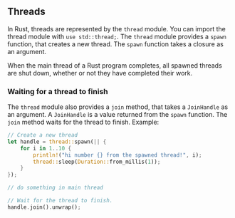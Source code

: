 ## Threads
In Rust, threads are represented by the `thread` module.
You can import the thread module with `use std::thread;`.
The `thread` module provides a `spawn` function, that creates a new thread.
The `spawn` function takes a closure as an argument.

When the main thread of a Rust program completes, all spawned threads are shut down, whether or not they have completed their work.

### Waiting for a thread to finish
The `thread` module also provides a `join` method, that takes a `JoinHandle` as an argument.
A `JoinHandle` is a value returned from the `spawn` function.
The `join` method waits for the thread to finish.
Example:
```Rust
// Create a new thread
let handle = thread::spawn(|| {
    for i in 1..10 {
        println!("hi number {} from the spawned thread!", i);
        thread::sleep(Duration::from_millis(1));
    }
});

// do something in main thread

// Wait for the thread to finish.
handle.join().unwrap();
```
